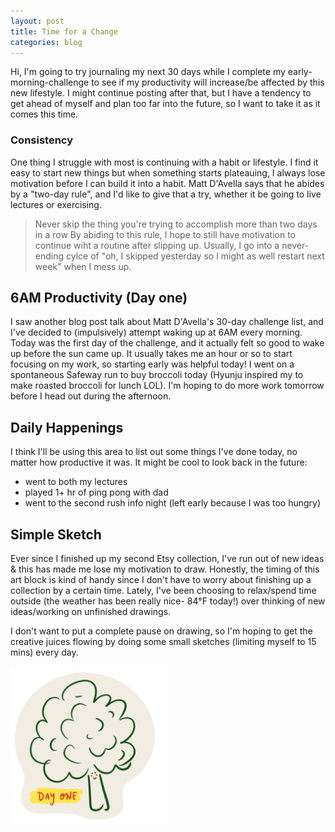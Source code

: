 ```yaml
---
layout: post
title: Time for a Change
categories: blog
---
```

Hi, I'm going to try journaling my next 30 days while I complete my early-morning-challenge to see if my productivity will increase/be affected by this new lifestyle. I might continue posting after that, but I have a tendency to get ahead of myself and plan too far into the future, so I want to take it as it comes this time. 

### Consistency
One thing I struggle with most is continuing with a habit or lifestyle. I find it easy to start new things but when something starts plateauing, I always lose motivation before I can build it into a habit. Matt D'Avella says that he abides by a "two-day rule", and I'd like to give that a try, whether it be going to live lectures or exercising. 
> Never skip the thing you're trying to accomplish more than two days in a row
By abiding to this rule, I hope to still have motivation to continue wiht a routine after slipping up. Usually, I go into a never-ending cylce of "oh, I skipped yesterday so I might as well restart next week" when I mess up.
## 6AM Productivity (Day one)
I saw another blog post talk about Matt D'Avella's 30-day challenge list, and I've decided to (impulsively) attempt waking up at 6AM every morning. Today was the first day of the challenge, and it actually felt so good to wake up before the sun came up. It usually takes me an hour or so to start focusing on my work, so starting early was helpful today! I went on a spontaneous Safeway run to buy broccoli today (Hyunju inspired my to make roasted broccoli for lunch LOL). I'm hoping to do more work tomorrow before I head out during the afternoon.
## Daily Happenings
I think I'll be using this area to list out some things I've done today, no matter how productive it was. It might be cool to look back in the future:
- went to both my lectures
- played 1+ hr of ping pong with dad
- went to the second rush info night (left early because I was too hungry)
## Simple Sketch
Ever since I finished up my second Etsy collection, I've run out of new ideas & this has made me lose my motivation to draw. Honestly, the timing of this art block is kind of handy since I don't have to worry about finishing up a collection by a certain time. Lately, I've been choosing to relax/spend time outside (the weather has been really nice- 84°F today!) over thinking of new ideas/working on unfinished drawings.

I don't want to put a complete pause on drawing, so I'm hoping to get the creative juices flowing by doing some small sketches (limiting myself to 15 mins) every day.

<img src="/img/broccoli.png" alt="broccoli" width="50%"/>
